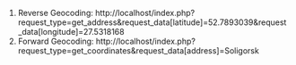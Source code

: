 1) Reverse Geocoding:
http://localhost/index.php?request_type=get_address&request_data[latitude]=52.7893039&request_data[longitude]=27.5318168
2) Forward Geocoding:
http://localhost/index.php?request_type=get_coordinates&request_data[address]=Soligorsk